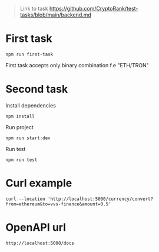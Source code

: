 > Link to task https://github.com/CryptoRank/test-tasks/blob/main/backend.md

# First task
```
npm run first-task
```
First task accepts only binary combination f.e "ETH/TRON"

# Second task

Install dependencies 
```
npm install
```

Run project 
```
npm run start:dev
```
Run test
```
npm run test
```

# Curl example
```
curl --location 'http://localhost:5000/currency/convert?from=ethereum&to=vvs-finance&amount=0.5'
```

# OpenAPI url
```
http://localhost:5000/docs
```